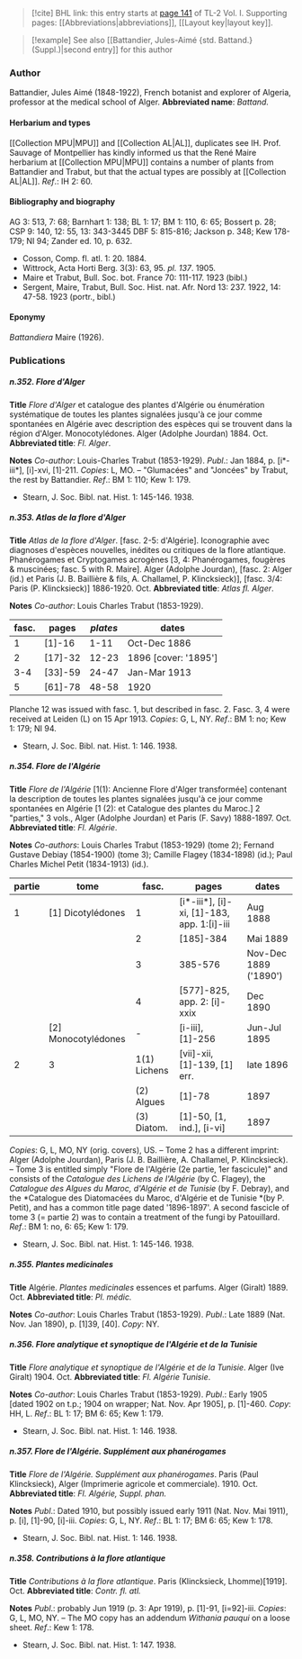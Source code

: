 > [!cite] BHL link: this entry starts at [page 141](https://www.biodiversitylibrary.org/page/33120272) of TL-2 Vol. I.
> Supporting pages: [[Abbreviations|abbreviations]], [[Layout key|layout key]].

> [!example] See also [[Battandier, Jules-Aimé {std. Battand.} (Suppl.)|second entry]] for this author

### Author

Battandier, Jules Aimé (1848-1922), French botanist and explorer of Algeria, professor at the medical school of Alger. 
**Abbreviated name**: *Battand.*

#### Herbarium and types

[[Collection MPU|MPU]] and [[Collection AL|AL]], duplicates see IH. Prof. Sauvage of Montpellier has kindly informed us that the René Maire herbarium at [[Collection MPU|MPU]] contains a number of plants from Battandier and Trabut, but that the actual types are possibly at [[Collection AL|AL]].
*Ref*.: IH 2: 60.

#### Bibliography and biography

AG 3: 513, 7: 68; Barnhart 1: 138; BL 1: 17; BM 1: 110, 6: 65; Bossert p. 28; CSP 9: 140, 12: 55, 13: 343-3445 DBF 5: 815-816; Jackson p. 348; Kew 178-179; NI 94; Zander ed. 10, p. 632.
- Cosson, Comp. fl. atl. 1: 20. 1884.
- Wittrock, Acta Horti Berg. 3(3): 63, 95. *pl. 137*. 1905.
- Maire et Trabut, Bull. Soc. bot. France 70: 111-117. 1923 (bibl.)
- Sergent, Maire, Trabut, Bull. Soc. Hist. nat. Afr. Nord 13: 237. 1922, 14: 47-58. 1923 (portr., bibl.)

#### Eponymy

*Battandiera* Maire (1926).

### Publications

##### n.352. Flore d'Alger

**Title**
*Flore d'Alger* et catalogue des plantes d'Algérie ou énumération systématique de toutes les plantes signalées jusqu'à ce jour comme spontanées en Algérie avec description des espèces qui se trouvent dans la région d'Alger. Monocotylédones. Alger (Adolphe Jourdan) 1884. Oct.
**Abbreviated title**: *Fl. Alger*.

**Notes**
*Co-author*: Louis-Charles Trabut (1853-1929).
*Publ*.: Jan 1884, p. \[i\*-iii\*\], \[i\]-xvi, \[1\]-211. *Copies*: L, MO. – "Glumacées" and "Joncées" by Trabut, the rest by Battandier.
*Ref*.: BM 1: 110; Kew 1: 179.
- Stearn, J. Soc. Bibl. nat. Hist. 1: 145-146. 1938.

##### n.353. Atlas de la flore d'Alger

**Title**
*Atlas de la flore d'Alger*. \[fasc. 2-5: d'Algérie\]. Iconographie avec diagnoses d'espèces nouvelles, inédites ou critiques de la flore atlantique. Phanérogames et Cryptogames acrogènes \[3, 4: Phanérogames, fougères & muscinées; fasc. 5 with R. Maire\]. Alger (Adolphe Jourdan), \[fasc. 2: Alger (id.) et Paris (J. B. Baillière & fils, A. Challamel, P. Klincksieck)\], \[fasc. 3/4: Paris (P. Klincksieck)\] 1886-1920. Oct.
**Abbreviated title**: *Atlas fl. Alger*.

**Notes**
*Co-author*: Louis Charles Trabut (1853-1929).

|fasc.	|pages	|*plates*	|dates|
|---	|---	|---	|---	|
|1	|\[1\]-16	|1-11	|Oct-Dec 1886|
|2	|\[17\]-32	|12-23	|1896 \[cover: '1895'\]|
|3-4	|\[33\]-59	|24-47	|Jan-Mar 1913|
|5	|\[61\]-78	|48-58	|1920|

Planche 12 was issued with fasc. 1, but described in fasc. 2. Fasc. 3, 4 were received at Leiden (L) on 15 Apr 1913. *Copies*: G, L, NY.
*Ref*.: BM 1: no; Kew 1: 179; NI 94.
- Stearn, J. Soc. Bibl. nat. Hist. 1: 146. 1938.

##### n.354. Flore de l'Algérie

**Title**
*Flore de l'Algérie* \[1(1): Ancienne Flore d'Alger transformée\] contenant la description de toutes les plantes signalées jusqu'à ce jour comme spontanées en Algérie \[1 (2): et Catalogue des plantes du Maroc.\] 2 "parties," 3 vols., Alger (Adolphe Jourdan) et Paris (F. Savy) 1888-1897. Oct.
**Abbreviated title**: *Fl. Algérie*.

**Notes**
*Co-authors*: Louis Charles Trabut (1853-1929) (tome 2); Fernand Gustave Debiay (1854-1900) (tome 3); Camille Flagey (1834-1898) (id.); Paul Charles Michel Petit (1834-1913) (id.).

|partie	|tome	|fasc.	|pages	|dates|
|---	|---	|---	|---	|---	|
|1	|\[1\] Dicotylédones	|1	|\[i\*-iii\*\], \[i\]-xi, \[1\]-183, app. 1:\[i\]-iii	|Aug 1888|
|	|	|2	|\[185\]-384	|Mai 1889|
|	|	|3	|385-576	|Nov-Dec 1889 ('1890')|
|	|	|4	|\[577\]-825, app. 2: \[i\]-xxix	|Dec 1890|
|	|\[2\] Monocotylédones	|-	|\[i-iii\], \[1\]-256	|Jun-Jul 1895|
|2	|3	|1(1) Lichens	|\[vii\]-xii, \[1\]-139, \[1\] err.	|late 1896|
|	|	|(2) Algues	|\[1\]-78	|1897|
|	|	|(3) Diatom.	|\[1\]-50, \[1, ind.\], \[i-vi\]	|1897|

*Copies*: G, L, MO, NY (orig. covers), US. – Tome 2 has a different imprint: Alger (Adolphe Jourdan), Paris (J. B. Baillière, A. Challamel, P. Klincksieck). – Tome 3 is entitled simply "Flore de l'Algérie (2e partie, 1er fascicule)" and consists of the *Catalogue des Lichens de l'Algérie* (by C. Flagey), the *Catalogue des Algues du Maroc, d'Algérie et de Tunisie* (by F. Debray), and the *Catalogue des Diatomacées du Maroc, d'Algérie et de Tunisie *(by P. Petit), and has a common title page dated '1896-1897'. A second fascicle of tome 3 (= partie 2) was to contain a treatment of the fungi by Patouillard.
*Ref*.: BM 1: no, 6: 65; Kew 1: 179.
- Stearn, J. Soc. Bibl. nat. Hist. 1: 145-146. 1938.

##### n.355. Plantes medicinales

**Title**
Algérie. *Plantes medicinales* essences et parfums. Alger (Giralt) 1889. Oct.
**Abbreviated title**: *Pl. médic.*

**Notes**
*Co-author*: Louis Charles Trabut (1853-1929).
*Publ*.: Late 1889 (Nat. Nov. Jan 1890), p. \[1\]39, \[40\]. *Copy*: NY.

##### n.356. Flore analytique et synoptique de l'Algérie et de la Tunisie

**Title**
*Flore analytique et synoptique de l'Algérie et de la Tunisie*. Alger (Ive Giralt) 1904. Oct.
**Abbreviated title**: *Fl. Algérie Tunisie*.

**Notes**
*Co-author*: Louis Charles Trabut (1853-1929).
*Publ*.: Early 1905 \[dated 1902 on t.p.; 1904 on wrapper; Nat. Nov. Apr 1905\], p. \[1\]-460. *Copy*: HH, L.
*Ref*.: BL 1: 17; BM 6: 65; Kew 1: 179.
- Stearn, J. Soc. Bibl. nat. Hist. 1: 146. 1938.

##### n.357. Flore de l'Algérie. Supplément aux phanérogames

**Title**
*Flore de l'Algérie. Supplément aux phanérogames*. Paris (Paul Klincksieck), Alger (Imprimerie agricole et commerciale). 1910. Oct.
**Abbreviated title**: *Fl. Algérie, Suppl. phan.*

**Notes**
*Publ*.: Dated 1910, but possibly issued early 1911 (Nat. Nov. Mai 1911), p. \[i\], \[1\]-90, \[i\]-iii. *Copies*: G, L, NY.
*Ref*.: BL 1: 17; BM 6: 65; Kew 1: 178.
- Stearn, J. Soc. Bibl. nat. Hist. 1: 146. 1938.

##### n.358. Contributions à la flore atlantique

**Title**
*Contributions à la flore atlantique*. Paris (Klincksieck, Lhomme)\[1919\]. Oct.
**Abbreviated title**: *Contr. fl. atl.*

**Notes**
*Publ*.: probably Jun 1919 (p. 3: Apr 1919), p. \[1\]-91, \[i=92\]-iii. *Copies*: G, L, MO, NY. – The MO copy has an addendum *Withania pauqui* on a loose sheet.
*Ref*.: Kew 1: 178.
- Stearn, J. Soc. Bibl. nat. Hist. 1: 147. 1938.

